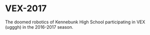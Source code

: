 # VEX-2017
The doomed robotics of Kennebunk High School participating in VEX (ugggh) in the 2016-2017 season.
